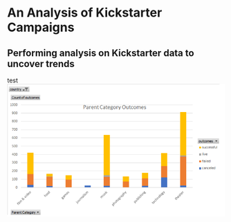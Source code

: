 # An Analysis of Kickstarter Campaigns
Performing analysis on Kickstarter data to uncover trends
---

test
<img src="Chart1.png"></img>


